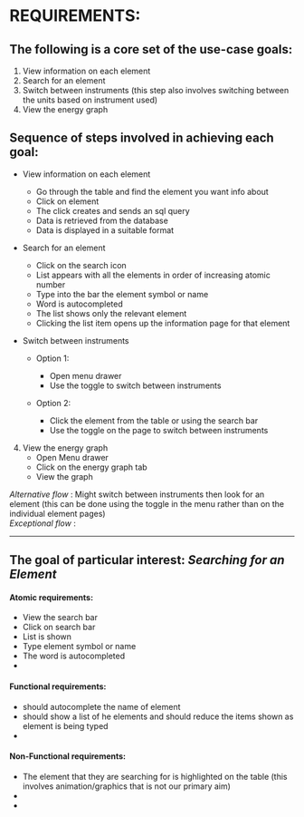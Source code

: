 # REQUIREMENTS:

## The following is a core set of the use-case goals:
1. View information on each element
1. Search for an element
1. Switch between instruments (this step also involves switching between the units based on instrument used)
1. View the energy graph

## Sequence of steps involved in achieving each goal:
* View information on each element  
  * Go through the table and find the element you want info about
  * Click on element
  * The click creates and sends an sql query
  * Data is retrieved from the database
  * Data is displayed in a suitable format

* Search for an element  
  * Click on the search icon
  * List appears with all the elements in order of increasing atomic number
  * Type into the bar the element symbol or name
  * Word is autocompleted
  * The list shows only the relevant element
  * Clicking the list item opens up the information page for that element

* Switch between instruments  
  * Option 1:
      * Open menu drawer
      * Use the toggle to switch between instruments
      
  * Option 2:
      * Click the element from the table or using the search bar
      * Use the toggle on the page to switch between instruments


4. View the energy graph
   * Open Menu drawer
   * Click on the energy graph tab
   * View the graph



_Alternative flow_ : Might switch between instruments then look for an element (this can be done using the toggle in the menu rather than on the individual element pages)  
_Exceptional flow_ : 

***

## The goal of particular interest: _Searching for an Element_
#### Atomic requirements:
* View the search bar
* Click on search bar
* List is shown
* Type element symbol or name
* The word is autocompleted
* 

#### Functional requirements:
* should autocomplete the name of element
* should show a list of he elements and should reduce the items shown as element is being typed
* 

#### Non-Functional requirements:
* The element that they are searching for is highlighted on the table (this involves animation/graphics that is not our primary aim)
* 
* 
